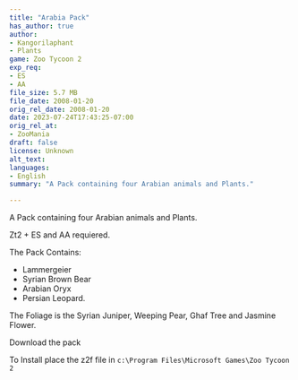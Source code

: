 ```yaml
---
title: "Arabia Pack"
has_author: true
author: 
- Kangorilaphant
- Plants
game: Zoo Tycoon 2
exp_req:  
- ES
- AA
file_size: 5.7 MB
file_date: 2008-01-20
orig_rel_date: 2008-01-20
date: 2023-07-24T17:43:25-07:00
orig_rel_at: 
- ZooMania
draft: false
license: Unknown
alt_text: 
languages:
- English
summary: "A Pack containing four Arabian animals and Plants."

---
```


A Pack containing four Arabian animals and Plants.

Zt2 + ES and AA requiered.

The Pack Contains:

- Lammergeier
- Syrian Brown Bear
- Arabian Oryx
- Persian Leopard.

The Foliage is the Syrian Juniper, Weeping Pear, Ghaf Tree and Jasmine Flower.

Download the pack

To Install place the z2f file in `c:\Program Files\Microsoft Games\Zoo Tycoon 2`